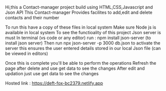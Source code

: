 Hi,this a Contact-manager project build using HTML,CSS,Javascript and Json API
This Contact-manager Provides facilites to add,edit and delete contacts and their number 

To run this have a  copy of these files in local system 
Make sure Node js is available in local system
To see the functioality of this project Json server is must 
In terminal (vs code or any editor) run : npm install json-server (to install json server)
Then run npx  json-server -p 3000 db.json  to activate the server this ensures the user entered details stored in our local Json file (can be viewed in editors)

Once this is complete you'll be able to perform the operations 
Refresh the page after delete  and use get data to see the changes 
After edit and updation just use get data to see the changes 

Hosted link : https://deft-fox-bc2379.netlify.app

